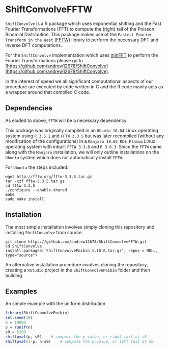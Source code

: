 # ShiftConvolveFFTW

`ShiftConvolve` is a R package which uses exponential shifting and the Fast Fourier Transformations (FFT) to compute the (right) tail of the Poisson Binomial Distribution. 
This package makes use of the `Fastest Fourier Transform in the West` ([FFTW](http://www.fftw.org/)) library to perform the necessary DFT and Inverse DFT computations.

For the `ShiftConvolve` implementation which uses [minFFT](https://github.com/aimukhin/minfft) to perform the Fourier Transformations please go to [https://github.com/andrew12678/ShiftConvolve](https://github.com/andrew12678/ShiftConvolve).

In the interest of speed we all significant computational aspects of our procedure are executed by code written in C and the R code mainly acts as a wrapper around that compiled C code.

## Dependencies

As eluded to above, `FFTW` will be a necessary dependency.

This package was originally compiled in an `Ubuntu 18.04` Linux operating system using `R 3.5.1` and `FFTW 3.3.5` but was later recompiled (without any modification of the configurations) in a `Manjaro 19.02 KDE Plasma` Linux operating system with inbuilt `FFTW 3.3.8` and `R 3.6.3`. 
Since the `FFTW` came along with the `Manjaro` installation, we will only outline installations on the `Ubuntu` system which does not automatically install `FFTW`.

For `Ubuntu` the steps included:

```console
wget http://fftw.org/fftw-3.3.5.tar.gz
tar -xzf fftw-3.3.5.tar.gz
cd fftw-3.3.5
./configure --enable-shared
make
sudo make install
```


## Installation

The most simple installation involves simply cloning this repository and installing `ShiftConvolve` from source. 

```console
git clone https://github.com/andrew12678/ShiftConvolveFFTW.git
cd ShiftConvolve
install.packages('ShiftConvolvePoibin_1.10.0.tar.gz', repos = NULL, type="source")
```

An alternative installation procedure involves cloning the repository, creating a `RStudio` project in the `ShiftConvolvePoibin` folder and then building. 

## Examples

An simple example with the uniform distribution

```R
library(ShiftConvolvePoibin)
set.seed(18)
n = 10000
p = runif(n)
s0 = 5200
shiftpval(p, s0)	# compute the p-value, or right tail at s0
shiftpval(1-p, n-s0)	# compute the p-value, or left tail at s0
```
